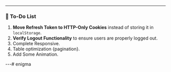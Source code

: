 ---

### **📝 To-Do List**  

1. **Move Refresh Token to HTTP-Only Cookies** instead of storing it in `localStorage`.  
2. **Verify Logout Functionality** to ensure users are properly logged out.  
2. Complete Responsive.  
2. Table optimization {pagination}.
2. Add Some Animation.

---# enigma

